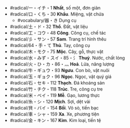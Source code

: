 - #radical/一・イチ・1 **Nhất**, số một, đơn giản
- #radical/口・くち・30 **Khẩu**. Miệng, vật chứa
	- #vocabulary/器・き Dụng cụ
- #radical/土・ド・32 **Thổ**. Đất, vật liệu
- #radical/工・コウ・48 **Công**. Công cụ, chế tác
- #radical/彡・サン・57 **Sam**. Trang trí hình thêu
- #radical/64・手・て  **Thủ**. Tay, công cụ 
- #radical/木・モク・75 **Mộc**. Cây, gỗ, thực vật
- #radical/水・みず・スイ・85・氵  **Thuỷ**. Nước, chất lỏng
- #radical/火・ひ・カ・86・灬  **Hoả**. Lửa, năng lượng
- #radical/牛・ギュウ・93 **Ngưu**. Con bò, vật nuôi
- #radical/玉・ギョク・96 **Ngọc**. Ngọc, vật quý giá
- #radical/石・セキ・112 **Thạch**. Đá khoáng sản
- #radical/竹・チク・118 **Trúc**. Tre, công cụ tre
- #radical/米・ベイ・119 **Mễ**. Gạo, lương thực
- #radical/糸・シ・120 **Mịch**. Sợi, dệt vải
- #radical/貝・バイ・154 **Bối**. Vỏ sò, tiền bạc
- #radical/車・シャ・159 **Xa**. Xe, phương tiện
- #radical/金・キン・167 **Kim**. Kim loại, tiền tệ